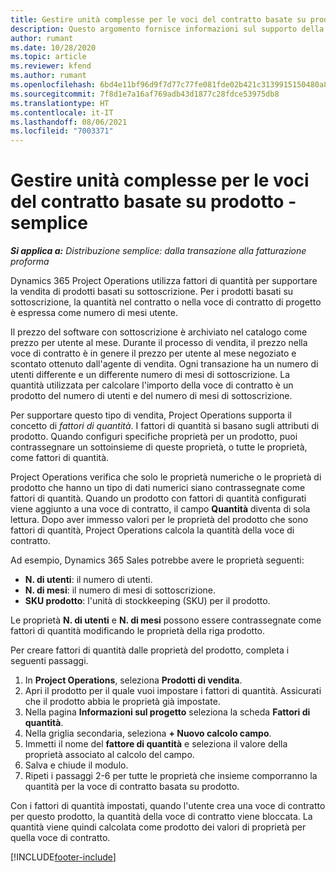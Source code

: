 ```yaml
---
title: Gestire unità complesse per le voci del contratto basate su prodotto - semplice
description: Questo argomento fornisce informazioni sul supporto della vendita di prodotti basati su abbonamento.
author: rumant
ms.date: 10/28/2020
ms.topic: article
ms.reviewer: kfend
ms.author: rumant
ms.openlocfilehash: 6bd4e11bf96d9f7d77c77fe081fde02b421c3139915150480a8d1a4d812887f6
ms.sourcegitcommit: 7f8d1e7a16af769adb43d1877c28fdce53975db8
ms.translationtype: HT
ms.contentlocale: it-IT
ms.lasthandoff: 08/06/2021
ms.locfileid: "7003371"
---
```

# <a name="manage-complex-units-for-product-based-contract-lines---lite"></a>Gestire unità complesse per le voci del contratto basate su prodotto - semplice

_**Si applica a:** Distribuzione semplice: dalla transazione alla fatturazione proforma_

Dynamics 365 Project Operations utilizza fattori di quantità per supportare la vendita di prodotti basati su sottoscrizione. Per i prodotti basati su sottoscrizione, la quantità nel contratto o nella voce di contratto di progetto è espressa come numero di mesi utente.

Il prezzo del software con sottoscrizione è archiviato nel catalogo come prezzo per utente al mese. Durante il processo di vendita, il prezzo nella voce di contratto è in genere il prezzo per utente al mese negoziato e scontato ottenuto dall'agente di vendita. Ogni transazione ha un numero di utenti differente e un differente numero di mesi di sottoscrizione. La quantità utilizzata per calcolare l'importo della voce di contratto è un prodotto del numero di utenti e del numero di mesi di sottoscrizione.

Per supportare questo tipo di vendita, Project Operations supporta il concetto di *fattori di quantità*. I fattori di quantità si basano sugli attributi di prodotto. Quando configuri specifiche proprietà per un prodotto, puoi contrassegnare un sottoinsieme di queste proprietà, o tutte le proprietà, come fattori di quantità.

Project Operations verifica che solo le proprietà numeriche o le proprietà di prodotto che hanno un tipo di dati numerici siano contrassegnate come fattori di quantità. Quando un prodotto con fattori di quantità configurati viene aggiunto a una voce di contratto, il campo **Quantità** diventa di sola lettura. Dopo aver immesso valori per le proprietà del prodotto che sono fattori di quantità, Project Operations calcola la quantità della voce di contratto.

Ad esempio, Dynamics 365 Sales potrebbe avere le proprietà seguenti:

- **N. di utenti**: il numero di utenti.
- **N. di mesi**: il numero di mesi di sottoscrizione.
- **SKU prodotto**: l'unità di stockkeeping (SKU) per il prodotto.

Le proprietà **N. di utenti** e **N. di mesi** possono essere contrassegnate come fattori di quantità modificando le proprietà della riga prodotto.

Per creare fattori di quantità dalle proprietà del prodotto, completa i seguenti passaggi.

1. In **Project Operations**, seleziona **Prodotti di vendita**.
2. Apri il prodotto per il quale vuoi impostare i fattori di quantità. Assicurati che il prodotto abbia le proprietà già impostate.
3. Nella pagina **Informazioni sul progetto** seleziona la scheda **Fattori di quantità**.
4. Nella griglia secondaria, seleziona **+ Nuovo calcolo campo**.
5. Immetti il nome del **fattore di quantità** e seleziona il valore della proprietà associato al calcolo del campo.
6. Salva e chiude il modulo.
7. Ripeti i passaggi 2-6 per tutte le proprietà che insieme comporranno la quantità per la voce di contratto basata su prodotto.

Con i fattori di quantità impostati, quando l'utente crea una voce di contratto per questo prodotto, la quantità della voce di contratto viene bloccata. La quantità viene quindi calcolata come prodotto dei valori di proprietà per quella voce di contratto.


[!INCLUDE[footer-include](../../includes/footer-banner.md)]